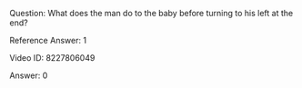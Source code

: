 Question: What does the man do to the baby before turning to his left at the end?

Reference Answer: 1

Video ID: 8227806049

Answer: 0

